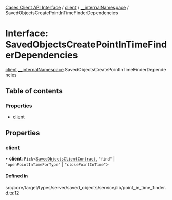 [Cases Client API Interface](../README.md) / [client](../modules/client.md) / [\_\_internalNamespace](../modules/client.__internalNamespace.md) / SavedObjectsCreatePointInTimeFinderDependencies

# Interface: SavedObjectsCreatePointInTimeFinderDependencies

[client](../modules/client.md).[__internalNamespace](../modules/client.__internalNamespace.md).SavedObjectsCreatePointInTimeFinderDependencies

## Table of contents

### Properties

- [client](client.__internalNamespace.SavedObjectsCreatePointInTimeFinderDependencies.md#client)

## Properties

### client

• **client**: `Pick`<[`SavedObjectsClientContract`](../modules/client.__internalNamespace.md#savedobjectsclientcontract), ``"find"`` \| ``"openPointInTimeForType"`` \| ``"closePointInTime"``\>

#### Defined in

src/core/target/types/server/saved_objects/service/lib/point_in_time_finder.d.ts:12
